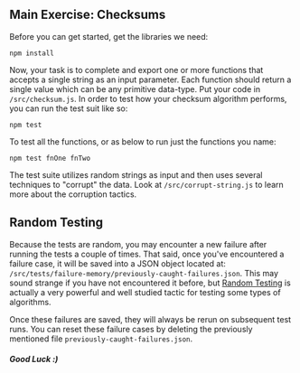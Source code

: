## Main Exercise: Checksums

Before you can get started, get the libraries we need:

```
npm install
```

Now, your task is to complete and export one or more functions that accepts a single string as an input parameter. Each function should return a single value which can be any primitive data-type. Put your code in `/src/checksum.js`. In order to test how your checksum algorithm performs, you can run the test suit like so:

```
npm test
```

To test all the functions, or as below to run just the functions you name:

```
npm test fnOne fnTwo

```

The test suite utilizes random strings as input and then uses several techniques to "corrupt" the data. Look at `/src/corrupt-string.js` to learn more about the corruption tactics.

## Random Testing

Because the tests are random, you may encounter a new failure after running the tests a couple of times. That said, once you've encountered a failure case, it will be saved into a JSON object located at: `/src/tests/failure-memory/previously-caught-failures.json`. This may sound strange if you have not encountered it before, but [Random Testing](https://en.wikipedia.org/wiki/Random_testing) is actually a very powerful and well studied tactic for testing some types of algorithms.

Once these failures are saved, they will always be rerun on subsequent test runs. You can reset these failure cases by deleting the previously mentioned file `previously-caught-failures.json`.


##### Good Luck :)
